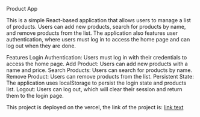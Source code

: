 

Product  App

This is a simple React-based application that allows users to manage a list of products. Users can add new products, search for products by name, and remove products from the list. The application also features user authentication, where users must log in to access the home page and can log out when they are done.

Features
Login Authentication: Users must log in with their credentials to access the home page.
Add Product: Users can add new products with a name and price.
Search Products: Users can search for products by name.
Remove Product: Users can remove products from the list.
Persistent State: The application uses localStorage to persist the login state and products list.
Logout: Users can log out, which will clear their session and return them to the login page.



This project is deployed on the vercel, the link of the project is:
[link text](https://product-app-rho-seven.vercel.app/)